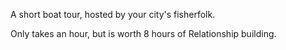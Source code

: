 A short boat tour, hosted by your city's fisherfolk.

Only takes an hour, but is worth 8 hours of Relationship building.

